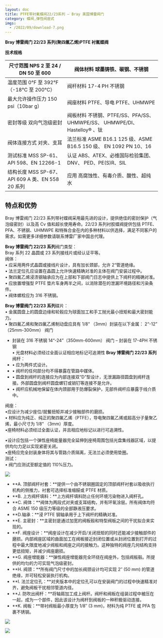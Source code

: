 ```yaml
---
layout: doc
title: PTFE带衬氟蝶阀22/23系列 – Bray 美国博雷阀门
category: 蝶阀,弹性阀座式
imgs:
  - /2022/09/download-7.png
---
```


**Bray 博雷阀门 22/23 系列(聚四氟乙烯)PTFE 衬氟蝶阀**

**技术规格**

| 尺寸范围 NPS 2 至 24 / DN 50 至 600              | 阀体材料 球墨铸铁、碳钢、不锈钢                                          |
| ------------------------------------------------ | ------------------------------------------------------------------------ |
| 温度范围 0°F 至 392°F（-18°C 至 200°C）          | 阀杆材料 17-4 PH 不锈钢                                                  |
| 最大允许操作压力 150 psi（10bar g）              | 阀座材料 PTFE、导电 PTFE、UHMWPE                                         |
| 密封等级 双向气泡级密封                          | 阀板材料 不锈钢、PTFE/SS、PFA/SS、UHMWPE/SS、 UHMWPE/DI、Hastelloy® 、钛 |
| 阀体连接方式 对夹、支耳                          | 法兰标准 ASME B16.1 125 级、ASME B16.5 150 级、 EN 1092 PN 10、16        |
| 测试标准 MSS SP-61、API 598、EN 12266-1          | 认证 ABS、ATEX、必维国际检验集团、DNV、 PED、PE(S)R、SIL                 |
| 结构长度 MSS SP-67、API 609 A 类、EN 558 20 系列 | 应用 高腐蚀性、有毒介质、酸性、超纯水                                    |

## 特点和优势

Bray 博雷阀门 22/23 系列带衬蝶阀采用最先进的设计，提供绝佳的密封保护（气泡级密封）以及高 Cv 值和超长使用寿命。22/23 系列衬胶蝶阀提供包括 PTFE、PFA、不锈钢、UHMWPE 和特殊合金在内的多种材料以供选择，满足不同客户的需求。如需更多详细参数请联系博雷厂家中国总代理。

**Bray 博雷阀门 22/23 系列**阀门类型：  
Bray 系列 22 晶圆或 23 系列接线片或经认证平等。  
阀体：  
• 应采用两件式晶圆或接线片设计，具有加长颈部，允许 2“管道绝缘。  
• 法兰定位孔应设置在晶圆上允许快速精确对准的主体在阀门安装过程中。  
• 聚四氟乙烯浸渍钢轴承应为在上部和下部阀门日志中提供上下阀杆的精确对准。  
• 应放置增强型 PTFE 垫片车身两半之间，以消除潜在的泄漏环境路径和污染条件。  
• 阀体螺栓应为 316 不锈钢。

**Bray 博雷阀门 22/23 系列**碟片：  
• 金属圆盘上的圆盘边缘和轮毂应为球面加工和手工抛光最小扭矩和最大密封能力。  
• 聚四氟乙烯和聚四氟乙烯制动盘应具有 1/8“ （3mm）封装在以下金属： 2“-12” （25mm-300mm） 阀门

- 封装在 316 不锈钢 14“-24”（350mm-600mm） 阀门 – 封装在 17-4PH 不锈钢  
  • 光盘材料必须经过全面认证相应地标记可追溯性
  **Bray 博雷阀门 22/23 系列**阀杆：
- • 应为两件式设计。
- • 阀杆的任何部分均不得暴露在管路中媒体。
- • 圆盘到阀杆的连接应为内部连接双“D”型设计，无泄漏路径圆盘到阀杆连接。外部圆盘到阀杆圆盘螺钉或销钉等连接不是允许。
- • 阀杆应机械地保留在体内颈部用于防爆裂保护，无部件阀杆应暴露于线介质中。

阀座：  
•应设计为减少座位/就餐扭矩并减少接触部件的磨损。  
• 材料应为纯正、纯正的聚四氟乙烯（PTFE），导电聚四氟乙烯或超高分子量聚乙烯，最小尺寸为 1/8“ （3mm）厚度。  
•座椅材料必须经过全面认证，并且相应地标记以进行可追溯性。

•设计应包括一个弹性座椅能量器完全延伸到座椅周围包括光盘集线器区域，以提供均匀力足以实现紧密关闭。  
•座椅应完全封装身体将其与管路介质隔离，无法兰必须使用垫圈。  
测试：  
• 阀门应测试至额定值的 110%压力。

![](/2022/09/download-10-721x1024.png)

- **A. 顶部阀杆衬套：**提供一个由不锈钢圈固定的顶部阀杆衬套以吸收执行机构的侧推力，衬套可选择标准缩醛或 PTFE 材质。
- **B. 上方阀杆填料：**上方阀杆填料防止任何环境污染物进入阀杆孔。
- **C. 阀体：**阀体为两段式对夹或支耳结构，并有环氧涂层。所有阀体均符合 ASME 150 级压力等级的全部静液压要求。
- **D.轴承：**浸 PTFE 钢轴承用于上下阀杆的精确对准。
- **E. 主密封：**主密封是通过加宽的阀板毂和特型阀板之间的干扰拟合来实现的。
- **F. 阀座设计：**阀座设计在减少开启/关闭扭矩的同时还能减少接触部件的磨损。内部阀座区域的曲面加工在阀板接近封闭位置或从封闭位置到打开的过程中最大限度地减少阀板和阀座之间的接触力。这种独特的阀座几何结构支持更低扭矩，并减少阀座磨损。
- **G. 阀座增能器：**弹性阀座增能器完全环绕在阀座外，包括阀板毂。所提供的均匀的力可实现气泡级密封。
- **H. 阀颈：**所有阀门尺寸中的加长阀颈设计均可实现 2″ (50 mm) 的管道绝缘，并可轻松安装执行机构。
- **I. 法兰定位孔：**对夹版本中的定位孔可以在安装阀门的过程中快速精准对齐，避免阀板干扰相邻管道内径。
- **J. 防吹出阀杆：**将轴肩加工成上阀杆。阀杆和阀板在组装过程中被压在一起，成为一个部件，因此该设计为阀杆到阀板的一种积极驱动连接。
- **K. 阀板：**带衬阀板最小厚度为 1/8″ (3 mm)，材料为纯 PTFE 或 PFA 包裹不锈钢。

![](/2022/10/%E6%88%AA%E5%B1%8F2022-10-17-%E4%B8%8A%E5%8D%8810.46.10-1024x556.png)

![](/2022/10/%E6%88%AA%E5%B1%8F2022-10-17-%E4%B8%8A%E5%8D%8810.46.17-1024x562.png)
